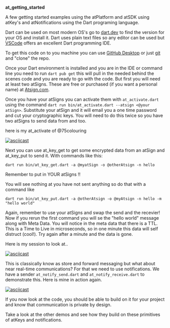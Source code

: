 **at_getting_started**

A few getting started examples using the atPlatform and atSDK using atKey's and atNotifications using the Dart programing language.

Dart can be used on most modern OS's go to [dart.dev](https://dart.dev) to find the version for your OS and install it. Dart uses plain text files so any editor can be used but [VSCode](https://code.visualstudio.com/) offers an excellent Dart programming IDE.

  

To get this code on to you machine you can use [GitHub Desktop](https://desktop.github.com/) or just [git](https://git-scm.com/) and "clone" the repo.

  

Once your Dart environment is installed and you are in the IDE or command line you need to run `dart pub get` this will pull in the needed behind the scenes code and you are ready to go with the code. But first you will need at least two atSigns. These are free or purchased (if you want a personal name) at [Atsign.com](https://atsign.com).

  

Once you have your atSigns you can activate them with `at_activate.dart` using the command `dart run bin/at_activate.dart --atsign <@your atSign>`. Substitute your atSign and it will email you a one time password and cut your cryptographic keys. You will need to do this twice so you have two atSigns to send data from and too.

here is my at_activate of @75colouring

[![asciicast](https://asciinema.org/a/jONqnVe7a5U71K4u33SCuKmOK.svg)](https://asciinema.org/a/jONqnVe7a5U71K4u33SCuKmOK)

  

Next you can use at_key_get to get some encrypted data from an atSign and at_key_put to send it. With commands like this:

  

`dart run bin/at_key_get.dart -a @myatSign -o @otherAtsign -n hello`

  

Remember to put in YOUR atSigns !!

  

You will see nothing at you have not sent anything so do that with a command like

  

`dart run bin/at_key_put.dart -a @otherAtsign -o @myAtsign -n hello -m "hello world"`

  

Again, remember to use your atSigns and swap the send and the recevier! Now if you rerun the first command you will se the "hello world" message along with Meta Data. You will notice in the meta data that there is a TTL. This is a Time to Live in microseconds, so in one minute this data will self distruct (cool!). Try again after a minute and the data is gone.

Here is my session to look at..

[![asciicast](https://asciinema.org/a/1hTyAEN2aSZdOCNkYCPeM46H9.svg)](https://asciinema.org/a/1hTyAEN2aSZdOCNkYCPeM46H9)

  

This is classically know as store and forward messaging but what about near real-time communications? For that we need to use notifications. We have a sender `at_notify_send.dart` and `at_notify_receive.dart` to demonstrate this. Here is mine in action again.

  

[![asciicast](https://asciinema.org/a/RalndACpb8PXoFClpQWiZBfq8.svg)](https://asciinema.org/a/RalndACpb8PXoFClpQWiZBfq8)

  

If you now look at the code, you should be able to build on it for your project and know that communication is private by design.

Take a look at the other demos and see how they build on these primitives of atKeys and notifications.